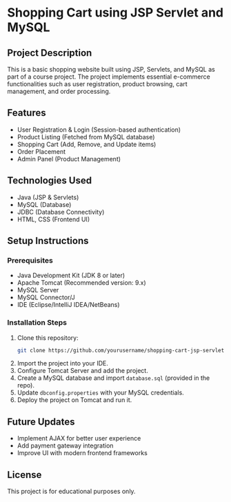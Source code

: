 # Shopping Cart using JSP Servlet and MySQL

## Project Description
This is a basic shopping website built using JSP, Servlets, and MySQL as part of a course project. The project implements essential e-commerce functionalities such as user registration, product browsing, cart management, and order processing.

## Features
- User Registration & Login (Session-based authentication)
- Product Listing (Fetched from MySQL database)
- Shopping Cart (Add, Remove, and Update items)
- Order Placement
- Admin Panel (Product Management)

## Technologies Used
- Java (JSP & Servlets)
- MySQL (Database)
- JDBC (Database Connectivity)
- HTML, CSS (Frontend UI)

## Setup Instructions
### Prerequisites
- Java Development Kit (JDK 8 or later)
- Apache Tomcat (Recommended version: 9.x)
- MySQL Server
- MySQL Connector/J
- IDE (Eclipse/IntelliJ IDEA/NetBeans)

### Installation Steps
1. Clone this repository:
   ```sh
   git clone https://github.com/yourusername/shopping-cart-jsp-servlet.git
   ```
2. Import the project into your IDE.
3. Configure Tomcat Server and add the project.
4. Create a MySQL database and import `database.sql` (provided in the repo).
5. Update `dbconfig.properties` with your MySQL credentials.
6. Deploy the project on Tomcat and run it.

## Future Updates
- Implement AJAX for better user experience
- Add payment gateway integration
- Improve UI with modern frontend frameworks

## License
This project is for educational purposes only.

